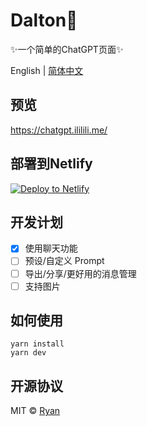 # Dalton💬

✨一个简单的ChatGPT页面✨

English | [简体中文](./README_CN.md)

## 预览

https://chatgpt.ililili.me/

## 部署到Netlify

[![Deploy to Netlify](https://www.netlify.com/img/deploy/button.svg)](https://app.netlify.com/start/deploy?repository=https://github.com/rryanchiu/smart-dalton)


## 开发计划

- [x] 使用聊天功能
- [ ] 预设/自定义 Prompt
- [ ] 导出/分享/更好用的消息管理
- [ ] 支持图片

## 如何使用

```
yarn install
yarn dev
```

## 开源协议

MIT © [Ryan](https://github.com/rryanchiu/smart-dalton/blob/main/LICENSE)
